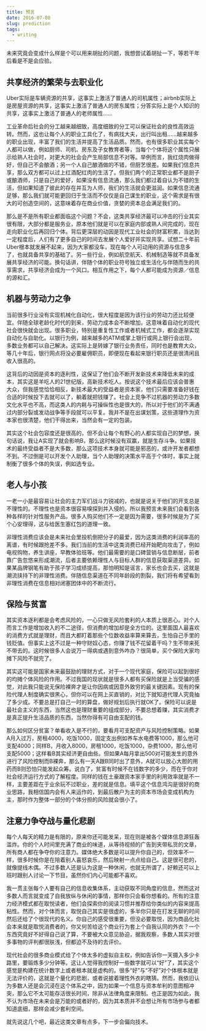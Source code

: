 ```yaml
---
title: 预言
date: 2016-07-08
slug: prediction
tags:
  - writing
---
```


未来究竟会变成什么样是个可以用来胡扯的问题，我想尝试着胡扯一下，等若干年后看是不是会应验。

## 共享经济的繁荣与去职业化

Uber实际是车辆资源的共享，这事实上激活了普通人的司机属性；airbnb实际上是房屋资源的共享，这事实上激活了普通人的房东属性；分答实际上是个人知识的共享，这事实上激活了普通人的老师属性……

工业革命后社会的分工越来越细致，高度细致的分工可以保证社会的良性高效运转。然而，这也让每个人的职业工具化了，有病找大夫，出行叫出租……越来越多的职业出现，丰富了我们的生活并提高了生活品质。然而，也有很多职业其实每个人都可以做，例如厨师、司机、房东及子女教育者等，当每个个体将这个属性只展示给熟人社会时，对更大的社会会产生局部信息不对等。举例而言，我红烧肉做得好，但自己不会酿酒；另一个人自己酿酒做的不错，但厨艺很差。如果我们信息共享，那么双方都可以过上红酒配红肉的生活了。但我们两个的正常职业都不是厨子或酿酒师，只是自己的爱好，如果没有信息流通，那么我们都过着自认为不错的生活，但如果知道了彼此的存在并互为人师，我们的生活就会更滋润。如果信息流通足够，那么我们就可能更回归于生活而不仅仅是自己谋生的职业，这个需求是有很大的可创造空间的，这意味着存在商业价值，贪婪的资本总会满足我们的。

那么是不是所有职业都面临这个问题？不会，这类共享经济最可以冲击的行业其实很有限，大部分都是服务业，原本他们就是可以在家庭内部或熟人间完成的，现在走向职业化后再回归个体。背后更深层的动因是现代工业社会的财富积累，当达到一定程度后，人们有了更多自己的时间去发展个人爱好并实现共享。试想二十年前Uber根本就发展不起来，因为大家都没车，现在每个人可动用的资源与信息多了，也就具备共享的基础了。另一些行业，例如航空航天、机械制造等就不具备发展共享经济的可能。换句话讲，伴随个体的职业符号独立或生活化与伴随而生的共享需求，共享经济会成为一个风口。相互作用之下，每个人都可能成为资源／信息的源和汇。

## 机器与劳动力之争

当前很多行业没有实现机械化自动化，很大程度是因为该行业的劳动力还比较便宜。伴随全球老龄化时代的到来，劳动力成本会不断增加，这意味着自动化的现代社会很快就会出现。很多职业，特别是重复性工作或者机械式工作，都会逐渐实现自动化与自助化。以银行为例，越来越多的ATM或掌上银行或网上银行会出现，多数业务都可以自己解决。这实际上是转嫁了银行业务责任，同时也是教育大众，等几十年后，银行网点将没必要雇佣职员，即便现在看起来银行职员还是很清闲且收入很高的。

这背后的动因是资本的逐利性，这保证了他们会不断开发新技术来降低未来的成本，其实这是羊吃人的21世纪版，高新技术吃人。按说这个技术最后应该会普惠大众，但我感觉恰恰相反，新技术最大的受益者是资本家，他们只需要准备好钱在合适的时候投下去就可以了，躺着就把钱赚了。社会上竞争不过机器的劳动力多数文化水平也不高，而这类人的内耗与可操纵性也是很大的，所以对于他们的不满通过内部分裂或发动战争等手段就可以平复。我并不是在出谋划策，这些道理作为资本家也很清楚，他们干得出来，当然会有一定的包装。

其实这个社会包容度还是很高的，但不会让每个有野心的人都实现自己的梦想，换句话说，我让A实现了就会影响B，那么这时候没有双赢，就是生存斗争。如果技术的最终受益者不是大多数，那么这项技术本身就可能是邪恶的，或许开发者都想不到。不过倒是可以开发个人助理，当个人助理的决策水平高于个体时，事实上就制衡了很多个体的失误，例如选专业。

## 老人与小孩

一老一小是最容易让社会的主力军们战斗力锐减的，也就是说关于他们的开支总是不理性的。不理性也是资本很容易嗅探到并入侵的。所以我预言未来我们会看到各种各样的针对性服务产品。很多人购买他们不一定是因为需要，很多时候是为了买个心安理得，这与给医生塞红包的道理一致。

非理性消费应该会是未来社会里投机倒把分子的最爱，因为这类消费的利润率高的离谱，有时候跟抢差不多。我们当前的生活中这类消费已经开始靶向攻击了，例如电视购物，养生讲座，早教体验班等。他们最需要的是口碑营销与信息断层，前者靠广告忽悠来形成潮流，后者主要依赖理性人与目标人群的信息获取渠道差异。如果某品牌钢笔有助于孩子学习成绩提高，那怕明知是谣言，家长也会去买，这就是潮流挟持下的非理性消费。伴随信息渠道在不同年龄段的割裂，我们将有希望看到非理性消费在信息相对闭塞团体中的不断流行。

## 保险与贫富

其实资本逐利都是会考虑风险的，一心只做无风险套利的人本质上很恶心。对个人而言工作是增加收入的不二途径，但消费的增加却是全方位的。这里面国人最喜欢的消费方式就是理财，而且大都盯着那些个位数收益率算来算去，生怕自己手里的钱贬值。但事实上这不过是一种守财奴心态，你赚了钱不花留着干吗？生不带来死不带去的。这时候很多人会说万一得病或遇到意外咋办？很简单，买个保险大家均摊下风险不就完了。

其实这可能是国家未来最鼓励的理财方式，对于一个现代家庭，保险可以起到很好的均摊个体风险的作用。不过我国的现状就是很多人都有买保险就是上当受骗的感觉，对此我只能说无保险裸奔才是让你因病或因意外致穷的最关键因素。现有的保险代理人制度确实很黑心，但你可以在网上买直销的，对比下就知道代理人究竟抽了多少成。不要总是打自己一时的算盘，做好规划后执行就OK了。保险可以说是最社会主义的东西，当然这也是理财重要的组成部分，不要总想着赚，其实消费才是真正提升生活品质的东西，当然你得有可自由支配的钱。

那么如何区分贫富？单看收入是不行的，要看月可支配资产与风险控制策略。如果A月入过万，房租4000，吃饭1000，固定支出例如养车水电费等1000，那么他可支配4000；同样B，月收入8000，房租1000，吃饭1000，杂费1000，那么他可支配5000；这样看B其实经济更自由些。但如果A每月拿出500对可能发生的意外进行了风险控制而B裸奔，那么有一天A跟B同时出了意外，A就可以放心大胆的用药而B则恐怕只能发起众筹。说白了，贫富有时候不在钱数字的多少，而在于你对社会经济运行方式的了解程度。同样的钱在土豪跟资本家手里的利用效率就是不一样，主要差距在于业余玩不过职业，差的就是信息。填平这个信息鸿沟是很好的商业思路，我相信国内会有人来运作的，到最后散户为主的资本市场会变成机构为主，那时作为整体一部分的个体分担的风险就会很小了。

## 注意力争夺战与量化悲剧

每个人每天的精力是有限的，原来你还可能发呆，现在则是被各个媒体信息源狂轰滥炸。你的个人时间里充满了商业的味道，从等待视频的广告到夹带私货的文章，所有商人都在争夺你的注意力。媒体绝大多数是可以提升你自己的，但效率不一样，很多时候你是在陪着别人喜怒哀乐，然后映射一点点给自己。这是很可悲的，就像提线木偶。不过多数人还是认为这是一种休闲，也就无所谓了，好赖还可以上班时跟别人讨论一下节目，虽然你们内心可能都不喜欢。

我一贯主张每个人要有自己的信息收集体系，主动获取不同角度的信息，然而这对多数人而言就变成了自我放纵与休闲的事情，那样你只会看你想看的。所有的注意力经济模式都在取悦读者，他们会探索你的阅读习惯并推荐给你类似的内容来提高粘性。然而，对个体而言，取悦自己其实是很虚的，多半你只是在打发无聊的时间然后还给了个很现代的名义。你自己的感受很重要，但没必要取悦，因为商品化社会本来就是取悦消费者的，你又何苦给这个商业行为套上个自我认同的外衣？一个东西究竟好不好得自己说了算，不要被大众意见胁迫，据我观察，多数人其实对很多事物的评判都很肤浅，但都迫不及待的去评价。

现代社会的很多商业模式给了个体太多的虚拟自主权，例如告诉你一天摄入多少卡路里，要锻炼多少分钟等。这让人觉得我控制好一些数字就可以“好”了，其实这个感觉是构建在统计数字上或者根本就是虚构的。很多“好”与“不好”对个体根本就是无法评价的，这就是个量化的悲剧，或者说披着理性外衣的瞎猜。然而，我依旧认为多数人还是会沉浸在这个体系之中，因为如果一个信息与资本牟利的意图相冲突，那么它不太可能存活很长时间，除非从法律角度来限制。也正是因为如此，我不认为市场在未来会是万能的或者好的，因为其本质并不会想让所有市场参与者都知道底细，那样会减少套利空间。

就先说这几个吧，最近这类文章有点多，下一步会偏向技术。